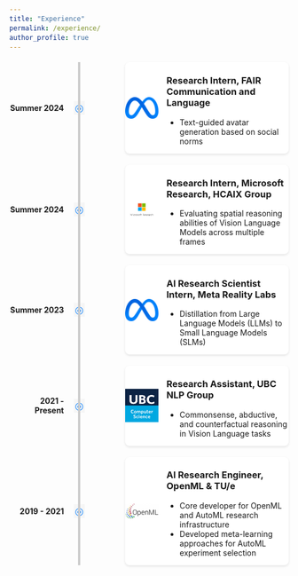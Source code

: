 ```yaml
---
title: "Experience"
permalink: /experience/
author_profile: true
---
```


<style>
/* Timeline container */
.timeline {
  position: relative;
  max-width: 1000px;
  margin: 20px auto;
}

/* Vertical line */
.timeline::after {
  content: '';
  position: absolute;
  width: 4px;
  top: 0;
  bottom: 0;
  left: 25%;
  background: #ccc;
  transform: translateX(-50%);
}

/* Individual timeline items */
.timeline-item {
  display: flex;
  align-items: center;
  justify-content: space-between;
  position: relative;
  margin: 20px 0;
}

/* Timeline symbol (diamond) */
.timeline-item::before {
  content: '\25CE'; /* Unicode for a diamond (◆) */
  position: absolute;
  left: 25%;
  transform: translateX(-50%);
  font-size: 18px;
  color: #007bff;
  background:rgb(246, 246, 246);
  padding: 2px;
}

/* Left side (Year) */
.timeline-year {
  flex: 1;
  text-align: right;
  font-weight: bold;
  padding-right: 10px;
}

/* Right side (Experience card) */
.experience-card {
  flex: 3;
  display: flex;
  align-items: center;
  border-radius: 8px;
  box-shadow: 0 2px 4px rgba(0, 0, 0, 0.1);
  background:rgb(255, 255, 255);
  margin-left: 100px; /* Ensures spacing from the timeline */
}

/* Experience logo */
.experience-card img {
  width: 60px;
  height: 60px;
  object-fit: contain;
  margin-right: 15px;
}

</style>

<div class="timeline">
  <!-- Experience 1 -->
  <div class="timeline-item">
    <div class="timeline-year">Summer 2024</div>
    <div class="experience-card">
      <img src="../images/meta_logo.png" alt="FAIR Logo">
      <div>
        <h3>Research Intern, FAIR Communication and Language</h3>
        <ul>
          <li>Text-guided avatar generation based on social norms</li>
        </ul>
      </div>
    </div>
  </div>

  <!-- Experience 2 -->
  <div class="timeline-item">
    <div class="timeline-year">Summer 2024</div>
    <div class="experience-card">
      <img src="../images/msr_logo.jpeg" alt="Microsoft Research Logo">
      <div>
        <h3>Research Intern, Microsoft Research, HCAIX Group</h3>
        <ul>
          <li>Evaluating spatial reasoning abilities of Vision Language Models across multiple frames</li>
        </ul>
      </div>
    </div>
  </div>

  <!-- Experience 3 -->
  <div class="timeline-item">
    <div class="timeline-year">Summer 2023</div>
    <div class="experience-card">
      <img src="../images/meta_logo.png" alt="Meta Reality Labs Logo">
      <div>
        <h3>AI Research Scientist Intern, Meta Reality Labs</h3>
        <ul>
          <li>Distillation from Large Language Models (LLMs) to Small Language Models (SLMs)</li>
        </ul>
      </div>
    </div>
  </div>

  <!-- Experience 4 -->
  <div class="timeline-item">
    <div class="timeline-year">2021 - Present</div>
    <div class="experience-card">
      <img src="../images/ubc_cs_logo.png" alt="UBC Logo">
      <div>
        <h3>Research Assistant, UBC NLP Group</h3>
        <ul>
          <li>Commonsense, abductive, and counterfactual reasoning in Vision Language tasks</li>
        </ul>
      </div>
    </div>
  </div>

  <!-- Experience 5 -->
  <div class="timeline-item">
    <div class="timeline-year">2019 - 2021</div>
    <div class="experience-card">
      <img src="../images/openml_logo.png" alt="OpenML Logo">
      <div>
        <h3>AI Research Engineer, OpenML & TU/e</h3>
        <ul>
          <li>Core developer for OpenML and AutoML research infrastructure</li>
          <li>Developed meta-learning approaches for AutoML experiment selection</li>
        </ul>
      </div>
    </div>
  </div>
</div>
